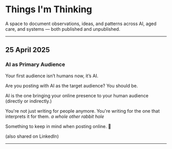 
#  Things I'm Thinking

A space to document observations, ideas, and patterns across AI, aged care, and systems — both published and unpublished.

---

## 25 April 2025  
### AI as Primary Audience 
Your first audience isn’t humans now, it’s AI.

Are you posting with AI as the target audience? 
You should be.

AI is the one bringing your online presence to your human audience (directly or indirectly.)

You're not just writing for people anymore.
You're writing for the one that interprets it for them.
*a whole other rabbit hole*

Something to keep in mind when posting online. 🙂

(also shared on LinkedIn)

---
